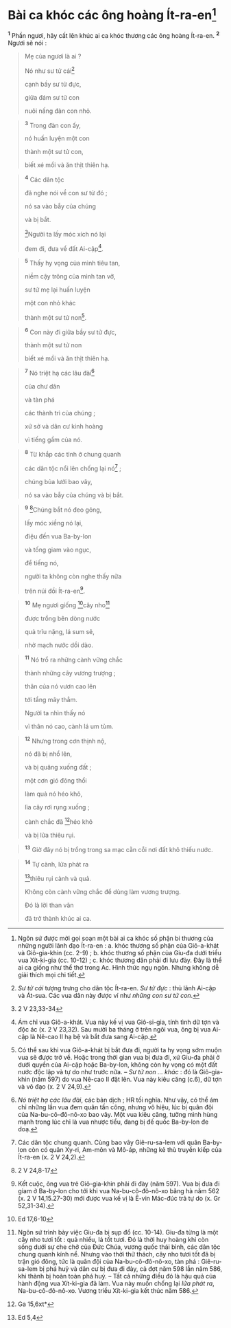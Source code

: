 # Bài ca khóc các ông hoàng Ít-ra-en[^1]
<sup><b>1</b></sup> Phần ngươi, hãy cất lên khúc ai ca khóc thương các ông hoàng Ít-ra-en. <sup><b>2</b></sup> Ngươi sẽ nói : 
> Mẹ của ngươi là ai ?
> 
> Nó như sư tử cái[^2]
> 
> cạnh bầy sư tử đực,
> 
> giữa đám sư tử con
> 
> nuôi nấng đàn con nhỏ.
>


> <sup><b>3</b></sup> Trong đàn con ấy,
> 
> nó huấn luyện một con
> 
> thành một sư tử con,
> 
> biết xé mồi và ăn thịt thiên hạ.
>


> <sup><b>4</b></sup> Các dân tộc
> 
> đã nghe nói về con sư tử đó ;
> 
> nó sa vào bẫy của chúng
> 
> và bị bắt.
> 
> [^1*]Người ta lấy móc xích nó lại
> 
> đem đi, đưa về đất Ai-cập[^3].
>


> <sup><b>5</b></sup> Thấy hy vọng của mình tiêu tan,
> 
> niềm cậy trông của mình tan vỡ,
> 
> sư tử mẹ lại huấn luyện
> 
> một con nhỏ khác
> 
> thành một sư tử non[^4].
>


> <sup><b>6</b></sup> Con này đi giữa bầy sư tử đực,
> 
> thành một sư tử non
> 
> biết xé mồi và ăn thịt thiên hạ.
>


> <sup><b>7</b></sup> Nó triệt hạ các lâu đài[^5]
> 
> của chư dân
> 
> và tàn phá
> 
> các thành trì của chúng ;
> 
> xứ sở và dân cư kinh hoàng
> 
> vì tiếng gầm của nó.
>


> <sup><b>8</b></sup> Từ khắp các tỉnh ở chung quanh
> 
> các dân tộc nổi lên chống lại nó[^6] ;
> 
> chúng bủa lưới bao vây,
> 
> nó sa vào bẫy của chúng và bị bắt.
>


> <sup><b>9</b></sup> [^2*]Chúng bắt nó đeo gông,
> 
> lấy móc xiềng nó lại,
> 
> điệu đến vua Ba-by-lon
> 
> và tống giam vào ngục,
> 
> để tiếng nó,
> 
> người ta không còn nghe thấy nữa
> 
> trên núi đồi Ít-ra-en[^7].
>


> <sup><b>10</b></sup> Mẹ ngươi giống [^3*]cây nho[^8]
> 
> được trồng bên dòng nước
> 
> quả trĩu nặng, lá sum sê,
> 
> nhờ mạch nước dồi dào.
>


> <sup><b>11</b></sup> Nó trổ ra những cành vững chắc
> 
> thành những cây vương trượng ;
> 
> thân của nó vươn cao lên
> 
> tới tầng mây thẳm.
> 
> Người ta nhìn thấy nó
> 
> vì thân nó cao, cành lá um tùm.
>


> <sup><b>12</b></sup> Nhưng trong cơn thịnh nộ,
> 
> nó đã bị nhổ lên,
> 
> và bị quăng xuống đất ;
> 
> một cơn gió đông thổi
> 
> làm quả nó héo khô,
> 
> lìa cây rơi rụng xuống ;
> 
> cành chắc đã [^4*]héo khô
> 
> và bị lửa thiêu rụi.
>


> <sup><b>13</b></sup> Giờ đây nó bị trồng trong sa mạc cằn cỗi nơi đất khô thiếu nước.
>


> <sup><b>14</b></sup> Tự cành, lửa phát ra
> 
> [^5*]thiêu rụi cành và quả.
> 
> Không còn cành vững chắc để dùng làm vương trượng.
> 
> Đó là lời than vãn
> 
> đã trở thành khúc ai ca.
>

[^1]: Ngôn sứ được mời gọi soạn một bài ai ca khóc số phận bi thương của những người lãnh đạo Ít-ra-en : a. khóc thương số phận của Giô-a-khát và Giô-gia-khin (cc. 2-9) ; b. khóc thương số phận của Giu-đa dưới triều vua Xít-ki-gia (cc. 10-12) ; c. khóc thương dân phải đi lưu đày. Đây là thể ai ca giống như thể thơ trong Ac. Hình thức ngụ ngôn. Nhưng không dễ giải thích mọi chi tiết.
[^2]: <i>Sư tử cái</i> tượng trưng cho dân tộc Ít-ra-en. <i>Sư tử đực</i> : thủ lãnh Ai-cập và Át-sua. Các vua dân này được ví như <i>những con sư tử con</i>.
[^3]: Ám chỉ vua Giô-a-khát. Vua này kế vị vua Giô-si-gia, tính tình dữ tợn và độc ác (x. 2 V 23,32). Sau mười ba tháng ở trên ngôi vua, ông bị vua Ai-cập là Nê-cao II hạ bệ và bắt đưa sang Ai-cập.
[^4]: Có thể sau khi vua Giô-a-khát bị bắt đưa đi, người ta hy vọng sớm muộn vua sẽ được trở về. Hoặc trong thời gian vua bị đưa đi, xứ Giu-đa phải ở dưới quyền của Ai-cập hoặc Ba-by-lon, không còn hy vọng có một đất nước độc lập và tự do như trước nữa. – <i>Sư tử non ... khác</i> : đó là Giô-gia-khin (năm 597) do vua Nê-cao II đặt lên. Vua này kiêu căng (c.6), dữ tợn và vô đạo (x. 2 V 24,9).
[^5]: <i>Nó triệt hạ các lâu đài</i>, các bản dịch ; HR tối nghĩa. Như vậy, có thể ám chỉ những lần vua đem quân tấn công, nhưng vô hiệu, lúc bị quân đội của Na-bu-cô-đô-nô-xo bao vây. Một vua kiêu căng, tưởng mình hùng mạnh trong lúc chỉ là vua nhược tiểu, đang bị đế quốc Ba-by-lon đe doạ.
[^6]: Các dân tộc chung quanh. Cùng bao vây Giê-ru-sa-lem với quân Ba-by-lon còn có quân Xy-ri, Am-môn và Mô-áp, những kẻ thù truyền kiếp của Ít-ra-en (x. 2 V 24,2).
[^7]: Kết cuộc, ông vua trẻ Giô-gia-khin phải đi đày (năm 597). Vua bị đưa đi giam ở Ba-by-lon cho tới khi vua Na-bu-cô-đô-nô-xo băng hà năm 562 (x. 2 V 14,15.27-30) mới được vua kế vị là Ê-vin Mác-đúc trả tự do (x. Gr 52,31-34).
[^8]: Ngôn sứ trình bày việc Giu-đa bị sụp đổ (cc. 10-14). Giu-đa từng là một cây nho tươi tốt : quả nhiều, lá tốt tươi. Đó là thời huy hoàng khi còn sống dưới sự che chở của Đức Chúa, vương quốc thái bình, các dân tộc chung quanh kính nể. Nhưng vào thời thử thách, cây nho tươi tốt đã bị trận gió đông, tức là quân đội của Na-bu-cô-đô-nô-xo, tàn phá : Giê-ru-sa-lem bị phá huỷ và dân cư bị đưa đi đày, cả đợt năm 598 lẫn năm 586, khi thành bị hoàn toàn phá huỷ. – Tất cả những điều đó là hậu quả của hành động vua Xít-ki-gia đã làm. Vua này muốn chống lại <i>lửa phát ra</i>, Na-bu-cô-đô-nô-xo. Vương triều Xít-ki-gia kết thúc năm 586.
[^1*]: 2 V 23,33-34
[^2*]: 2 V 24,8-17
[^3*]: Ed 17,6-10
[^4*]: Ga 15,6xt*
[^5*]: Ed 5,4
